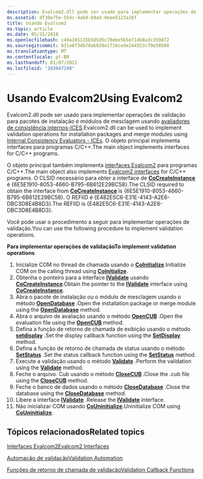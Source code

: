 ```yaml
---
description: Evalcom2.dll pode ser usado para implementar operações de validação para pacotes de instalação e módulos de mesclagem usando avaliadores de consistência internos-ICEs.
ms.assetid: df38e75e-554c-4a6d-b9ad-8eee5123a16f
title: Usando Evalcom2
ms.topic: article
ms.date: 05/31/2018
ms.openlocfilehash: c49a165115b505d5c78ebe5b5e714b8a3c359d72
ms.sourcegitcommit: 831e8f3db78ab820e1710cede244553c70e50500
ms.translationtype: MT
ms.contentlocale: pt-BR
ms.lasthandoff: 01/07/2021
ms.locfileid: "103647198"
---
```

# <a name="using-evalcom2"></a><span data-ttu-id="180d7-103">Usando Evalcom2</span><span class="sxs-lookup"><span data-stu-id="180d7-103">Using Evalcom2</span></span>

<span data-ttu-id="180d7-104">Evalcom2.dll pode ser usado para implementar operações de validação para pacotes de instalação e módulos de mesclagem usando [avaliadores de consistência internos-ICES](internal-consistency-evaluators-ices.md).</span><span class="sxs-lookup"><span data-stu-id="180d7-104">Evalcom2.dll can be used to implement validation operations for installation packages and merge modules using [Internal Consistency Evaluators - ICEs](internal-consistency-evaluators-ices.md).</span></span> <span data-ttu-id="180d7-105">O objeto principal implementa interfaces para programas C/C++.</span><span class="sxs-lookup"><span data-stu-id="180d7-105">The main object implements interfaces for C/C++ programs.</span></span>

<span data-ttu-id="180d7-106">O objeto principal também implementa [interfaces Evalcom2](evalcom2-interfaces.md) para programas C/C++.</span><span class="sxs-lookup"><span data-stu-id="180d7-106">The main object also implements [Evalcom2 interfaces](evalcom2-interfaces.md) for C/C++ programs.</span></span> <span data-ttu-id="180d7-107">O CLSID necessário para obter a interface de [**CoCreateInstance**](/windows/win32/api/combaseapi/nf-combaseapi-cocreateinstance) é {6E5E1910-8053-4660-B795-6B612E29BC58}.</span><span class="sxs-lookup"><span data-stu-id="180d7-107">The CLSID required to obtain the interface from [**CoCreateInstance**](/windows/win32/api/combaseapi/nf-combaseapi-cocreateinstance) is {6E5E1910-8053-4660-B795-6B612E29BC58}.</span></span> <span data-ttu-id="180d7-108">O REFIID é {E482E5C6-E31E-4143-A2E6-DBC3D8E4B8D3}.</span><span class="sxs-lookup"><span data-stu-id="180d7-108">The REFIID is {E482E5C6-E31E-4143-A2E6-DBC3D8E4B8D3}.</span></span>

<span data-ttu-id="180d7-109">Você pode usar o procedimento a seguir para implementar operações de validação.</span><span class="sxs-lookup"><span data-stu-id="180d7-109">You can use the following procedure to implement validation operations.</span></span>

<span data-ttu-id="180d7-110">**Para implementar operações de validação**</span><span class="sxs-lookup"><span data-stu-id="180d7-110">**To implement validation operations**</span></span>

1.  <span data-ttu-id="180d7-111">Inicialize COM no thread de chamada usando o [**CoInitialize**](/windows/win32/api/objbase/nf-objbase-coinitialize).</span><span class="sxs-lookup"><span data-stu-id="180d7-111">Initialize COM on the calling thread using [**CoInitialize**](/windows/win32/api/objbase/nf-objbase-coinitialize).</span></span>
2.  <span data-ttu-id="180d7-112">Obtenha o ponteiro para a interface [**IValidate**](/windows/desktop/api/evalcom2/nn-evalcom2-ivalidate) usando [**CoCreateInstance**](/windows/win32/api/combaseapi/nf-combaseapi-cocreateinstance).</span><span class="sxs-lookup"><span data-stu-id="180d7-112">Obtain the pointer to the [**IValidate**](/windows/desktop/api/evalcom2/nn-evalcom2-ivalidate) interface using [**CoCreateInstance**](/windows/win32/api/combaseapi/nf-combaseapi-cocreateinstance).</span></span>
3.  <span data-ttu-id="180d7-113">Abra o pacote de instalação ou o módulo de mesclagem usando o método [**OpenDatabase**](/windows/desktop/api/evalcom2/nf-evalcom2-ivalidate-opendatabase) .</span><span class="sxs-lookup"><span data-stu-id="180d7-113">Open the installation package or merge module using the [**OpenDatabase**](/windows/desktop/api/evalcom2/nf-evalcom2-ivalidate-opendatabase) method.</span></span>
4.  <span data-ttu-id="180d7-114">Abra o arquivo de avaliação usando o método [**OpenCUB**](/windows/desktop/api/evalcom2/nf-evalcom2-ivalidate-opencub) .</span><span class="sxs-lookup"><span data-stu-id="180d7-114">Open the evaluation file using the [**OpenCUB**](/windows/desktop/api/evalcom2/nf-evalcom2-ivalidate-opencub) method.</span></span>
5.  <span data-ttu-id="180d7-115">Defina a função de retorno de chamada de exibição usando o método [**setdisplay**](/windows/desktop/api/evalcom2/nf-evalcom2-ivalidate-setdisplay) .</span><span class="sxs-lookup"><span data-stu-id="180d7-115">Set the display callback function using the [**SetDisplay**](/windows/desktop/api/evalcom2/nf-evalcom2-ivalidate-setdisplay) method.</span></span>
6.  <span data-ttu-id="180d7-116">Defina a função de retorno de chamada de status usando o método [**SetStatus**](/windows/desktop/api/evalcom2/nf-evalcom2-ivalidate-setstatus) .</span><span class="sxs-lookup"><span data-stu-id="180d7-116">Set the status callback function using the [**SetStatus**](/windows/desktop/api/evalcom2/nf-evalcom2-ivalidate-setstatus) method.</span></span>
7.  <span data-ttu-id="180d7-117">Execute a validação usando o método [**Validate**](/windows/desktop/api/evalcom2/nf-evalcom2-ivalidate-validate) .</span><span class="sxs-lookup"><span data-stu-id="180d7-117">Perform the validation using the [**Validate**](/windows/desktop/api/evalcom2/nf-evalcom2-ivalidate-validate) method.</span></span>
8.  <span data-ttu-id="180d7-118">Feche o arquivo. Cub usando o método [**CloseCUB**](/windows/desktop/api/evalcom2/nf-evalcom2-ivalidate-closecub) .</span><span class="sxs-lookup"><span data-stu-id="180d7-118">Close the .cub file using the [**CloseCUB**](/windows/desktop/api/evalcom2/nf-evalcom2-ivalidate-closecub) method.</span></span>
9.  <span data-ttu-id="180d7-119">Feche o banco de dados usando o método [**CloseDatabase**](/windows/desktop/api/evalcom2/nf-evalcom2-ivalidate-closedatabase) .</span><span class="sxs-lookup"><span data-stu-id="180d7-119">Close the database using the [**CloseDatabase**](/windows/desktop/api/evalcom2/nf-evalcom2-ivalidate-closedatabase) method.</span></span>
10. <span data-ttu-id="180d7-120">Libere a interface [**IValidate**](/windows/desktop/api/evalcom2/nn-evalcom2-ivalidate) .</span><span class="sxs-lookup"><span data-stu-id="180d7-120">Release the [**IValidate**](/windows/desktop/api/evalcom2/nn-evalcom2-ivalidate) interface.</span></span>
11. <span data-ttu-id="180d7-121">Não inicializar COM usando [**CoUninitialize**](/windows/win32/api/combaseapi/nf-combaseapi-couninitialize).</span><span class="sxs-lookup"><span data-stu-id="180d7-121">Uninitialize COM using [**CoUninitialize**](/windows/win32/api/combaseapi/nf-combaseapi-couninitialize).</span></span>

## <a name="related-topics"></a><span data-ttu-id="180d7-122">Tópicos relacionados</span><span class="sxs-lookup"><span data-stu-id="180d7-122">Related topics</span></span>

<dl> <dt>

[<span data-ttu-id="180d7-123">Interfaces Evalcom2</span><span class="sxs-lookup"><span data-stu-id="180d7-123">Evalcom2 Interfaces</span></span>](evalcom2-interfaces.md)
</dt> <dt>

[<span data-ttu-id="180d7-124">Automação de validação</span><span class="sxs-lookup"><span data-stu-id="180d7-124">Validation Automation</span></span>](validation-automation.md)
</dt> <dt>

[<span data-ttu-id="180d7-125">Funções de retorno de chamada de validação</span><span class="sxs-lookup"><span data-stu-id="180d7-125">Validation Callback Functions</span></span>](validation-callback-functions.md)
</dt> </dl>

 

 
